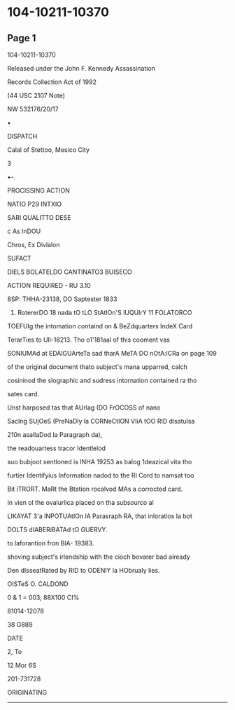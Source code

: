 # 104-10211-10370

## Page 1

104-10211-10370

Released under the John F. Kennedy Assassination

Records Collection Act of 1992

(44 USC 2107 Note)

NW 532176/20/17

•

DISPATCH

Calal of Stettoo, Mesico City

3

•-.

PROCISSING ACTION

NATIO P29 INTXIO

SARI QUALITTO DESE

с As InDOU

Chros, Ex Divlalon

SUFACT

DIELS BOLATELDO CANTINATO3 BUISECO

ACTION REQUIRED - RU 3.10

8SP: THHA-23138, DO Saptester 1833

1. RotererDO 18 nada tO tLO StAtIOn'S lUQUIrY 11 FOLATORCO

TOEFUIg the intomation containd on & BeZdquarters IndeX Card

TerarTies to Ull-18213. Tho o1'181aal of this cooment vas

SONlUMAd at EDAlGUArteTa sad tharA MeTA DO nOtA:lCRa on page 109

of the original document thato subject's mana upparred, calch

cosininod the slographic and sudress intornation contained ra tho

sates card.

Unst harposed tas that AUrlag (DO FrOCOSS of nano

SacIng SUjOeS (PreNaDly la CORNeCtION VIiA tOO RID disatulsa

210n asallaDod la Paragraph da),

the readouartess tracor Identlelod

suo bubjoot sentloned is INHA 19253 as balog 1deazical vita tho

furtier Identifyius Information nadod to the RI Cord to namsat too

Bit iTRORT. MaRt the Btation rocalvod MAs a corrocted card.

In vien ol the ovalurlica placed on tha subsourco al

LIKAYAT 3'a INPOTUAtIOn lA Parasraph RA, that inloratios la bot

DOLTS dIABERiBATAd tO GUERVY.

to laforantion fron BlA- 19383.

shoving subject's irlendship with the cioch bovarer bad aiready

Den dIsseatRated by RID to ODENlY la HObruaIy lies.

OISTeS O. CALDOND

0 & 1 = 003, 88X100 CI%

81014-12078

38 G889

DATE

2, To

12 Mor 6S

201-731728

ORIGINATING

---

